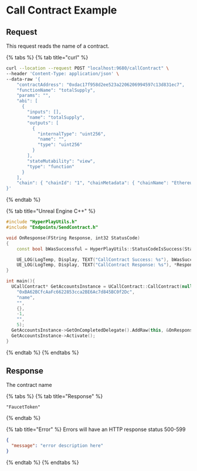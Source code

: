 # Call Contract Example

## Request

This request reads the name of a contract.

{% tabs %}
{% tab title="curl" %}
```bash
curl --location --request POST "localhost:9680/callContract" \
--header 'Content-Type: application/json' \
--data-raw '{
    "contractAddress": "0xdac17f958d2ee523a2206206994597c13d831ec7",
    "functionName": "totalSupply",
    "params": "",
    "abi": [
      {
        "inputs": [],
        "name": "totalSupply",
        "outputs": [
          {
            "internalType": "uint256",
            "name": "",
            "type": "uint256"
          }
        ],
        "stateMutability": "view",
        "type": "function"
      }
    ],
    "chain": { "chainId": "1", "chainMetadata": { "chainName": "Ethereum", "nativeCurrency": { "name": "ETH", "symbol": "ETH", "decimals": 18 }, "rpcUrls": ["https://rpc.ankr.com/eth"] } }
}'

```
{% endtab %}

{% tab title="Unreal Engine C++" %}
```cpp
#include "HyperPlayUtils.h"
#include "Endpoints/SendContract.h"

void OnResponse(FString Response, int32 StatusCode)
{
	const bool bWasSuccessful = HyperPlayUtils::StatusCodeIsSuccess(StatusCode);

	UE_LOG(LogTemp, Display, TEXT("CallContract Success: %s"), bWasSuccessful ? "true" : "false");
	UE_LOG(LogTemp, Display, TEXT("CallContract Response: %s"), *Response);
}

int main(){
  UCallContract* GetAccountsInstance = UCallContract::CallContract(nullptr,
    "0xBA62BCfcAaFc6622853cca2BE6Ac7d845BC0f2Dc",
    "name",
    "",
    {},
    -1,
    "",
    5);
  GetAccountsInstance->GetOnCompletedDelegate().AddRaw(this, &OnResponse);
  GetAccountsInstance->Activate();
}
```
{% endtab %}
{% endtabs %}

## Response

The contract name

{% tabs %}
{% tab title="Response" %}
```
"FaucetToken"
```
{% endtab %}

{% tab title="Error" %}
Errors will have an HTTP response status 500-599

```json
{
  "message": "error description here"
}
```
{% endtab %}
{% endtabs %}
